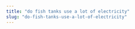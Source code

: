 ```yaml
---
title: "do fish tanks use a lot of electricity"
slug: "do-fish-tanks-use-a-lot-of-electricity"
---
```


